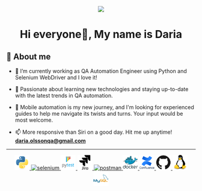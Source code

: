 <p align="center">
  <img src="https://user-images.githubusercontent.com/74038190/248884004-af212da4-8588-4d7c-8400-16e56f2746a0.gif" height="300" />
</p>
<h1 align="center">Hi everyone👋, My name is Daria</a></h1>


## 📖 About me

- 🔭 I’m currently working as QA Automation Engineer using Python and Selenium WebDriver and I love it!

- 🌱 Passionate about learning new technologies and staying up-to-date with the latest trends in QA automation.

- 🤝 Mobile automation is my new journey, and I'm looking for experienced guides to help me navigate its twists and turns. Your input would be most welcome.
- 📫 More responsive than Siri on a good day. Hit me up anytime! **daria.olssonqa@gmail.com**


<!-- LANGUAGES AND TOOLS -->
<hr>

<p align="center"> 
  <a href="https://www.python.org" target="_blank"> <img src="https://raw.githubusercontent.com/devicons/devicon/master/icons/python/python-original.svg" alt="python" width="40" height="40"/> </a> 
  <a href="https://www.selenium.dev" target="_blank"> <img src="https://raw.githubusercontent.com/detain/svg-logos/780f25886640cef088af994181646db2f6b1a3f8/svg/selenium-logo.svg" alt="selenium" width="40" height="40"/> </a> 
  <a href="https://pytest.org" target="_blank"> <img src="https://raw.githubusercontent.com/devicons/devicon/55609aa5bd817ff167afce0d965585c92040787a/icons/pytest/pytest-original-wordmark.svg" alt="pytest" width="40" height="40"/> </a> 
  <a href="https://www.atlassian.com" target="_blank"> <img src="https://raw.githubusercontent.com/devicons/devicon/55609aa5bd817ff167afce0d965585c92040787a/icons/jira/jira-plain-wordmark.svg" alt="jira" width="40" height="40"/> </a> 
  <a href="https://postman.com" target="_blank"> <img src="https://www.vectorlogo.zone/logos/getpostman/getpostman-icon.svg" alt="postman" width="40" height="40"/> </a> 
  <a href="https://www.docker.com/" target="_blank"> <img src="https://raw.githubusercontent.com/devicons/devicon/master/icons/docker/docker-original-wordmark.svg" alt="docker" width="40" height="40"/> </a>
  <a href="https://www.atlassian.com/software/confluence" target="_blank"> <img src="https://raw.githubusercontent.com/devicons/devicon/55609aa5bd817ff167afce0d965585c92040787a/icons/confluence/confluence-original-wordmark.svg" width="40" height="40"/> </a>
  <a href="https://github.com" target="_blank"> <img src="https://raw.githubusercontent.com/devicons/devicon/55609aa5bd817ff167afce0d965585c92040787a/icons/github/github-original.svg" alt="github" width="40" height="40"/> </a> 
  <a href="https://www.linux.org/" target="_blank"> <img src="https://raw.githubusercontent.com/devicons/devicon/master/icons/linux/linux-original.svg" alt="linux" width="40" height="40"/> </a>
  <a href="https://www.mysql.com/" target="_blank"> <img src="https://raw.githubusercontent.com/devicons/devicon/master/icons/mysql/mysql-original-wordmark.svg" alt="mysql" width="40" height="40"/> </a> 
</p>  
